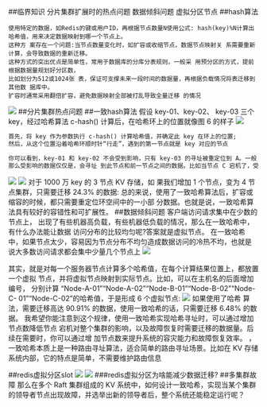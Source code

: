 ##临界知识
分片集群扩展时的热点问题
数据倾斜问题
虚拟分区节点
##hash算法
```
使用特定的数据，如Redis的键或用户ID，再根据节点数量N使用公式: hash(key)%N计算出哈希值，用来决定数据映射到哪一个节点上。
这种方 案存在一个问题:当节点数量变化时，如扩容或收缩节点，数据节点映射关 系需要重新计算，会导致数据的重新迁移。
这种方式的突出优点是简单性，常用于数据库的分库分表规则，一般采 用预分区的方式，提前根据数据量规划好分区数，
比如划分为512或1024张 表，保证可支撑未来一段时间的数据量，再根据负载情况将表迁移到其他数 据库中。
扩容时通常采用翻倍扩容，避免数据映射全部被打乱导致全量迁移 的情况
```
![](.z_01_分布式_临界知识_分区算法_hash算法_redis一致hash算法_mysql分区算法_减少数据迁移_images/7c205f6c.png)
##分片集群热点问题
##一致hash算法
假设 key-01、key-02、 key-03 三个 key，经过哈希算法 c-hash() 计算后，在哈希环上的位置就像图 6 的样子
![](.z_01_分布式_临界知识_一致hash算法_images/7d06200a.png)
```asp
首先，将 key 作为参数执行 c-hash() 计算哈希值，并确定此 key 在环上的位置; 
然后，从这个位置沿着哈希环顺时针“行走”，遇到的第一节点就是 key 对应的节点
```
```asp
你可以看到，key-01 和 key-02 不会受到影响，只有 key-03 的寻址被重定位到 A。一般 来说，在一致哈希算法中，如果某个节点宕机不可用了，
那么受影响的数据仅仅是，会寻址 到此节点和前一节点之间的数据。比如当节点 C 宕机了，受影响的数据是会寻址到节点 B 和节点 C 之间的数据(例如 key-03)，寻址到其他哈希环空间的数据(例如 key-01)， 不会受到影响。
```
![](.z_01_分布式_临界知识_一致hash算法_images/f706dbc8.png)
![](.z_01_分布式_临界知识_一致hash算法_images/f30cc63d.png)
对于 1000 万 key 的 3 节点 KV 存储，如 果我们增加 1 个节点，变为 4 节点集群，只需要迁移 24.3% 的数据:
总的来说，使用了一致哈希算法后，扩容或缩容的时候，都只需要重定位环空间中的一小部 分数据。也就是说，一致哈希算法具有较好的容错性和可扩展性。
##数据倾斜问题
客户端访问请求集中在少数的节点上， 出现了有些机器高负载，有些机器低负载的情况，那么在一致哈希中，有什么办法能让数据 访问分布的比较均匀呢?答案就是虚拟节点。
在一致哈希中，如果节点太少，容易因为节点分布不均匀造成数据访问的冷热不均，也就是
说大多数访问请求都会集中少量几个节点上
![](.z_01_分布式_临界知识_一致hash算法_images/96ec4165.png)

其实，就是对每一个服务器节点计算多个哈希值，在每个计算结果位置上，都放置一个虚拟 节点，并将虚拟节点映射到实际节点。比如，可以在主机名的后面增加编号，
分别计算 “Node-A-01”“Node-A-02”“Node-B-01”“Node-B-02”“Node-C- 01”“Node-C-02”的哈希值，于是形成 6 个虚拟节点:
![](.z_01_分布式_临界知识_一致hash算法_images/22bd8912.png)
如果使用了哈希 算法，需要迁移高达 90.91% 的数据，使用一致哈希的话，只需要迁移 6.48% 的数据。
我希望你能注意到这个规律，使用一致哈希实现哈希寻址时，可以通过增加节点数降低节点
宕机对整个集群的影响，以及故障恢复时需要迁移的数据量。后续在需要时，你可以通过增
加节点数来提升系统的容灾能力和故障恢复效率。
，一致哈希本质上是一种路由寻址算法，适合简单的路由寻址场景。比如在 KV 存储系统内部，它的特点是简单，不需要维护路由信息

##redis虚拟分区slot
![](.z_01_分布式_临界知识_分区算法_hash算法_redis一致hash算法_mysql分区算法_减少数据迁移_images/bac586d1.png)
![](.z_01_分布式_临界知识_分区算法_hash算法_redis一致hash算法_mysql分区算法_减少数据迁移_images/30241659.png)
###redis虚拟分区为啥能减少数据迁移?
##多集群故障
那么在多个 Raft 集群组成的 KV 系统中，如何设计一致哈希，实现当某个集群的领导者节点出现故障，并选举出新的领导者后，整个系统还能稳定运行呢？


